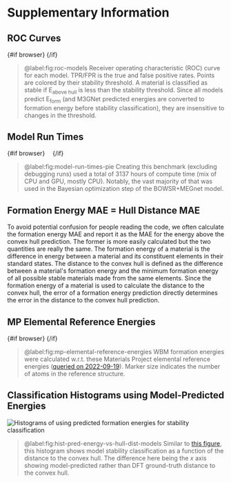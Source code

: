 <script lang="ts">
  import RunTimePie from '$figs/2023-01-26-model-run-times-pie.svelte'
  import RocModels from '$figs/2023-01-30-roc-models.svelte'
  import { browser } from '$app/environment'
  import MPRefEnergies from '$figs/2023-02-02-mp-elemental-ref-energies.svelte'
</script>

# Supplementary Information

## ROC Curves

{#if browser}
<RocModels  />
{/if}

> @label:fig:roc-models Receiver operating characteristic (ROC) curve for each model. TPR/FPR is the true and false positive rates. Points are colored by their stability threshold. A material is classified as stable if E<sub>above hull</sub> is less than the stability threshold. Since all models predict E<sub>form</sub> (and M3GNet predicted energies are converted to formation energy before stability classification), they are insensitive to changes in the threshold.

## Model Run Times

{#if browser}
<RunTimePie style="margin: 1em;" />
{/if}

> @label:fig:model-run-times-pie Creating this benchmark (excluding debugging runs) used a total of 3137 hours of compute time (mix of CPU and GPU, mostly CPU). Notably, the vast majority of that was used in the Bayesian optimization step of the BOWSR+MEGnet model.

## Formation Energy MAE = Hull Distance MAE

To avoid potential confusion for people reading the code, we often calculate the formation energy MAE and report it as the MAE for the energy above the convex hull prediction. The former is more easily calculated but the two quantities are really the same. The formation energy of a material is the difference in energy between a material and its constituent elements in their standard states. The distance to the convex hull is defined as the difference between a material's formation energy and the minimum formation energy of all possible stable materials made from the same elements. Since the formation energy of a material is used to calculate the distance to the convex hull, the error of a formation energy prediction directly determines the error in the distance to the convex hull prediction.

## MP Elemental Reference Energies

{#if browser}
<MPRefEnergies />
{/if}

> @label:fig:mp-elemental-reference-energies WBM formation energies were calculated w.r.t. these Materials Project elemental reference energies ([queried on 2022-09-19](https://github.com/janosh/matbench-discovery/blob/main/data/mp/2022-09-19-mp-elemental-reference-entries.json)). Marker size indicates the number of atoms in the reference structure.

## Classification Histograms using Model-Predicted Energies

![Histograms of using predicted formation energies for stability classification](./figs/2023-02-05-hist-pred-energy-vs-hull-dist-models.webp)

> @label:fig:hist-pred-energy-vs-hull-dist-models Similar to [this figure](/paper#fig:hist-true-energy-vs-hull-dist-models), this histogram shows model stability classification as a function of the distance to the convex hull. The difference here being the $x$ axis showing model-predicted rather than DFT ground-truth distance to the convex hull.
